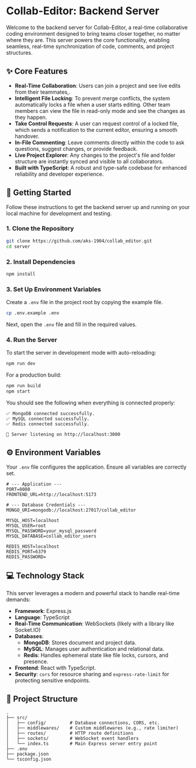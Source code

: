 # Collab-Editor: Backend Server

Welcome to the backend server for Collab-Editor, a real-time collaborative coding environment designed to bring teams closer together, no matter where they are. This server powers the core functionality, enabling seamless, real-time synchronization of code, comments, and project structures.

## ✨ Core Features

- **Real-Time Collaboration**: Users can join a project and see live edits from their teammates,.
- **Intelligent File Locking**: To prevent merge conflicts, the system automatically locks a file when a user starts editing. Other team members can view the file in read-only mode and see the changes as they happen.
- **Take Control Requests**: A user can request control of a locked file, which sends a notification to the current editor, ensuring a smooth handover.
- **In-File Commenting**: Leave comments directly within the code to ask questions, suggest changes, or provide feedback.
- **Live Project Explorer**: Any changes to the project's file and folder structure are instantly synced and visible to all collaborators.
- **Built with TypeScript**: A robust and type-safe codebase for enhanced reliability and developer experience.

## 🚀 Getting Started

Follow these instructions to get the backend server up and running on your local machine for development and testing.

### 1. Clone the Repository

```bash
git clone https://github.com/aks-1904/collab_editor.git
cd server
```

### 2. Install Dependencies

```bash
npm install
```

### 3. Set Up Environment Variables

Create a `.env` file in the project root by copying the example file.

```bash
cp .env.example .env
```

Next, open the `.env` file and fill in the required values.

### 4. Run the Server

To start the server in development mode with auto-reloading:

```bash
npm run dev
```

For a production build:

```bash
npm run build
npm start
```

You should see the following when everything is connected properly:

```
✅ MongoDB connected successfully.
✅ MySQL connected successfully.
✅ Redis connected successfully.

🎉 Server listening on http://localhost:3000
```

## ⚙️ Environment Variables

Your `.env` file configures the application. Ensure all variables are correctly set.

```
# --- Application ---
PORT=8080
FRONTEND_URL=http://localhost:5173

# --- Database Credentials ---
MONGO_URI=mongodb://localhost:27017/collab_editor

MYSQL_HOST=localhost
MYSQL_USER=root
MYSQL_PASSWORD=your_mysql_password
MYSQL_DATABASE=collab_editor_users

REDIS_HOST=localhost
REDIS_PORT=6379
REDIS_PASSWORD=
```

## 💻 Technology Stack

This server leverages a modern and powerful stack to handle real-time demands:

- **Framework**: Express.js
- **Language**: TypeScript
- **Real-Time Communication**: WebSockets (likely with a library like Socket.IO)
- **Databases**:
  - **MongoDB**: Stores document and project data.
  - **MySQL**: Manages user authentication and relational data.
  - **Redis**: Handles ephemeral state like file locks, cursors, and presence.
- **Frontend**: React with TypeScript.
- **Security**: `cors` for resource sharing and `express-rate-limit` for protecting sensitive endpoints.

## 📂 Project Structure

```
.
├── src/
│   ├── config/         # Database connections, CORS, etc.
│   ├── middlewares/    # Custom middlewares (e.g., rate limiter)
│   ├── routes/         # HTTP route definitions
│   ├── sockets/        # WebSocket event handlers
│   └── index.ts        # Main Express server entry point
├── .env
├── package.json
└── tsconfig.json
```
